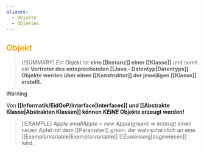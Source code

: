 ```yaml
---
aliases:
  - Objekte
  - Objektes
---
```

## <font color = "orange">Objekt</font>

>[!SUMMARY]
>Ein Objekt ist **eine [[Instanz]] einer [[Klasse]]** und somit ein **Vertreter des entsprechenden [[Java - Datentyp|Datentyps]].
>Objekte werden über einen [[Konstruktor]] der jeweiligen [[Klasse]] erstellt.**

>[!WARNING]
>Von **[[Informatik/EidOoP/Interface|Interfaces]] und [[Abstrakte Klasse|Abstrakten Klassen]] können *KEINE* Objekte erzeugt werden!**

>[!EXAMPLE]
>*Apple smallApple = new Apple(green)*
>=> erzeugt einen neuen Apfel mit dem [[Parameter]] *green*, der wahrscheinlich an eine [[Exemplarvariable|Exemplarvariable]] [[Zuweisung|zugewiesen]] wird.